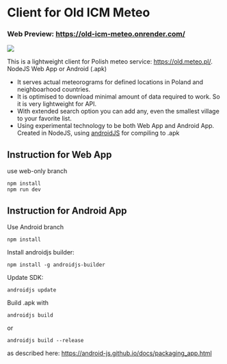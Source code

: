 
# Client for Old ICM Meteo
### Web Preview: https://old-icm-meteo.onrender.com/

<img src="https://i.postimg.cc/XNQskBHB/Screenshot-2024-08-31-at-03-26-55-Old-Meteo-Client-APK.png"></img>


This is a lightweight client for Polish meteo service: https://old.meteo.pl/. 
NodeJS Web App or Android (.apk)

 - It serves actual meteorograms for defined locations in Poland and neighboarhood countries. 
 - It is optimised to download minimal amount of data required to work. So it is very lightweight for API.
 -  With extended search option you can add any, even the smallest village to your favorite list.
 - Using experimental technology to be both Web App and Android App. Created in NodeJS, using [androidJS](https://android-js.github.io/) for compiling to .apk

## Instruction for Web App
use web-only branch

    npm install
    npm run dev

## Instruction for Android App
Use Android branch

    npm install

Install androidjs builder:

    npm install -g androidjs-builder

Update SDK:

    androidjs update

Build .apk with

    androidjs build

or

    androidjs build --release

as described here:
https://android-js.github.io/docs/packaging_app.html




